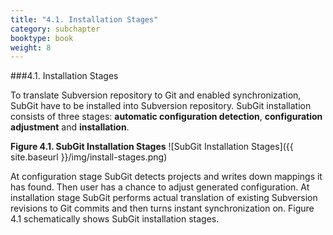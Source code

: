 ```yaml
---
title: "4.1. Installation Stages"
category: subchapter
booktype: book
weight: 8
---
```

###4.1. Installation Stages

To translate Subversion repository to Git and enabled synchronization, SubGit have to be installed into Subversion repository. SubGit installation consists of three stages: **automatic configuration detection**, **configuration adjustment** and **installation**.

**Figure 4.1. SubGit Installation Stages**
![SubGit Installation Stages]({{ site.baseurl }}/img/install-stages.png)

At configuration stage SubGit detects projects and writes down mappings it has found. Then user has a chance to adjust generated configuration. At installation stage SubGit performs actual translation of existing Subversion revisions to Git commits and then turns instant synchronization on. Figure 4.1 schematically shows SubGit installation stages.